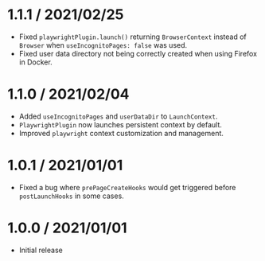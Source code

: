 1.1.1 / 2021/02/25
====================
- Fixed `playwrightPlugin.launch()` returning `BrowserContext` instead of `Browser` when `useIncognitoPages: false` was used.
- Fixed user data directory not being correctly created when using Firefox in Docker.

1.1.0 / 2021/02/04
====================
- Added `useIncognitoPages` and `userDataDir` to `LaunchContext`.
- `PlaywrightPlugin` now launches persistent context by default.
- Improved `playwright` context customization and management.

1.0.1 / 2021/01/01
====================
- Fixed a bug where `prePageCreateHooks` would get triggered before `postLaunchHooks` in some cases.

1.0.0 / 2021/01/01
====================
- Initial release
